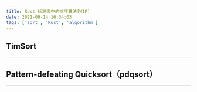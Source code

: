 ```yaml
---
title: Rust 标准库中的排序算法[WIP]
date: 2021-09-14 16:34:03
tags: ['sort', 'Rust', 'algorithm']
---
```


## TimSort

----

## Pattern-defeating Quicksort（pdqsort）

----